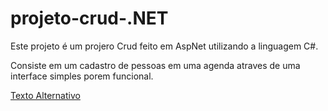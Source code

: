 # projeto-crud-.NET

Este projeto é um projero Crud feito em AspNet utilizando a linguagem C#.

Consiste em um cadastro de pessoas em uma agenda atraves de uma interface simples porem funcional.


[Texto Alternativo]([URL_da_Imagem](https://www.youtube.com/watch?v=Kmt-VmYvurk)https://www.youtube.com/watch?v=Kmt-VmYvurk)

